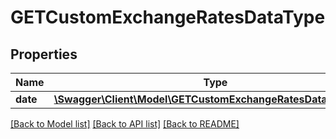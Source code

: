 # GETCustomExchangeRatesDataType

## Properties
Name | Type | Description | Notes
------------ | ------------- | ------------- | -------------
**date** | [**\Swagger\Client\Model\GETCustomExchangeRatesDataTypeDATE**](GETCustomExchangeRatesDataTypeDATE.md) |  | [optional] 

[[Back to Model list]](../README.md#documentation-for-models) [[Back to API list]](../README.md#documentation-for-api-endpoints) [[Back to README]](../README.md)


